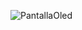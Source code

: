 
![PantallaOled](https://user-images.githubusercontent.com/127142271/224197237-514e7a09-665a-43da-8ee4-f7924ac76ca6.jpg)
